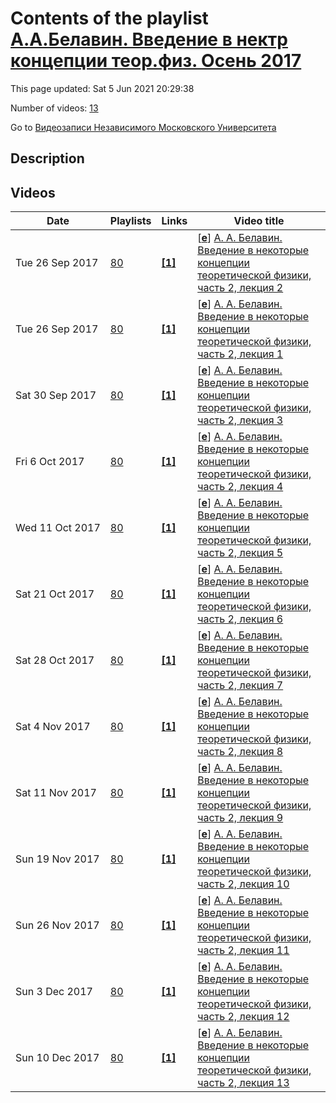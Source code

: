 # Contents of the playlist [А.А.Белавин. Введение в нектр концепции теор.физ. Осень 2017](https://www.youtube.com/playlist?list=PLp9ABVh6_x4EG8W2o6OCyZ1_V3oQWuVxt)

This page updated: Sat 5 Jun 2021 20:29:38

Number of videos: [13](#videos)

Go to [Видеозаписи Независимого Московского Университета](../README.md)

## Description



## Videos

|Date|Playlists|Links|Video title|
|---|---|---|---|
| Tue&nbsp;26&nbsp;Sep&nbsp;2017 | [80](../playlists/80 "А.А.Белавин. Введение в нектр концепции теор.физ. Осень 2017") | [**[1]**](http://ium.mccme.ru/f17/f17-belavin.html) | [[**e**](https://studio.youtube.com/video/cCO5l0uIXUE/edit "Edit")] [А. А. Белавин. Введение в некоторые концепции теоретической физики, часть 2, лекция 2](https://www.youtube.com/watch?v=cCO5l0uIXUE&list=PLp9ABVh6_x4EG8W2o6OCyZ1_V3oQWuVxt "Совместный с ФОПФ МФТИ спецкурс для 2 курса.&#013;18 сентября 2017 г. 17:00, НМУ 303 (Москва, Большой Власьевский пер., 11)&#013;http://ium.mccme.ru/f17/f17-belavin.html") |
| Tue&nbsp;26&nbsp;Sep&nbsp;2017 | [80](../playlists/80 "А.А.Белавин. Введение в нектр концепции теор.физ. Осень 2017") | [**[1]**](http://ium.mccme.ru/f17/f17-belavin.html) | [[**e**](https://studio.youtube.com/video/m8x7lKy4gS8/edit "Edit")] [А. А. Белавин. Введение в некоторые концепции теоретической физики, часть 2, лекция 1](https://www.youtube.com/watch?v=m8x7lKy4gS8&list=PLp9ABVh6_x4EG8W2o6OCyZ1_V3oQWuVxt "Совместный с ФОПФ МФТИ спецкурс для 2 курса.&#013;11 сентября 2017 г. 17:00, НМУ 303 (Москва, Большой Власьевский пер., 11)&#013;http://ium.mccme.ru/f17/f17-belavin.html") |
| Sat&nbsp;30&nbsp;Sep&nbsp;2017 | [80](../playlists/80 "А.А.Белавин. Введение в нектр концепции теор.физ. Осень 2017") | [**[1]**](http://ium.mccme.ru/f17/f17-belavin.html) | [[**e**](https://studio.youtube.com/video/dibPI_Gw8hE/edit "Edit")] [А. А. Белавин. Введение в некоторые концепции теоретической физики, часть 2, лекция 3](https://www.youtube.com/watch?v=dibPI_Gw8hE&list=PLp9ABVh6_x4EG8W2o6OCyZ1_V3oQWuVxt "Совместный с ФОПФ МФТИ спецкурс для 2 курса.&#013;25 сентября 2017 г. 17:00, НМУ 303 (Москва, Большой Власьевский пер., 11)&#013;http://ium.mccme.ru/f17/f17-belavin.html") |
| Fri&nbsp;6&nbsp;Oct&nbsp;2017 | [80](../playlists/80 "А.А.Белавин. Введение в нектр концепции теор.физ. Осень 2017") | [**[1]**](http://ium.mccme.ru/f17/f17-belavin.html) | [[**e**](https://studio.youtube.com/video/vGLaWRpKZu0/edit "Edit")] [А. А. Белавин. Введение в некоторые концепции теоретической физики, часть 2, лекция 4](https://www.youtube.com/watch?v=vGLaWRpKZu0&list=PLp9ABVh6_x4EG8W2o6OCyZ1_V3oQWuVxt "Совместный с ФОПФ МФТИ спецкурс для 2 курса.&#013;2 октября 2017 г. 17:00, НМУ 303 (Москва, Большой Власьевский пер., 11)&#013;http://ium.mccme.ru/f17/f17-belavin.html") |
| Wed&nbsp;11&nbsp;Oct&nbsp;2017 | [80](../playlists/80 "А.А.Белавин. Введение в нектр концепции теор.физ. Осень 2017") | [**[1]**](http://ium.mccme.ru/f17/f17-belavin.html) | [[**e**](https://studio.youtube.com/video/xoJxlL-3UhE/edit "Edit")] [А. А. Белавин. Введение в некоторые концепции теоретической физики, часть 2, лекция 5](https://www.youtube.com/watch?v=xoJxlL-3UhE&list=PLp9ABVh6_x4EG8W2o6OCyZ1_V3oQWuVxt "Совместный с ФОПФ МФТИ спецкурс для 2 курса.&#013;9 октября 2017 г. 17:00, НМУ 303 (Москва, Большой Власьевский пер., 11)&#013;http://ium.mccme.ru/f17/f17-belavin.html") |
| Sat&nbsp;21&nbsp;Oct&nbsp;2017 | [80](../playlists/80 "А.А.Белавин. Введение в нектр концепции теор.физ. Осень 2017") | [**[1]**](http://ium.mccme.ru/f17/f17-belavin.html) | [[**e**](https://studio.youtube.com/video/zLJuNhR9n2I/edit "Edit")] [А. А. Белавин. Введение в некоторые концепции теоретической физики, часть 2, лекция 6](https://www.youtube.com/watch?v=zLJuNhR9n2I&list=PLp9ABVh6_x4EG8W2o6OCyZ1_V3oQWuVxt "Совместный с ФОПФ МФТИ спецкурс для 2 курса.&#013;16 октября 2017 г. 17:00, НМУ 303 (Москва, Большой Власьевский пер., 11)&#013;http://ium.mccme.ru/f17/f17-belavin.html") |
| Sat&nbsp;28&nbsp;Oct&nbsp;2017 | [80](../playlists/80 "А.А.Белавин. Введение в нектр концепции теор.физ. Осень 2017") | [**[1]**](http://ium.mccme.ru/f17/f17-belavin.html) | [[**e**](https://studio.youtube.com/video/-_MgCnXEVBk/edit "Edit")] [А. А. Белавин. Введение в некоторые концепции теоретической физики, часть 2, лекция 7](https://www.youtube.com/watch?v=-_MgCnXEVBk&list=PLp9ABVh6_x4EG8W2o6OCyZ1_V3oQWuVxt "Совместный с ФОПФ МФТИ спецкурс для 2 курса.&#013;23 октября 2017 г. 17:00, НМУ 303 (Москва, Большой Власьевский пер., 11)&#013;http://ium.mccme.ru/f17/f17-belavin.html") |
| Sat&nbsp;4&nbsp;Nov&nbsp;2017 | [80](../playlists/80 "А.А.Белавин. Введение в нектр концепции теор.физ. Осень 2017") | [**[1]**](http://ium.mccme.ru/f17/f17-belavin.html) | [[**e**](https://studio.youtube.com/video/QRqka4Dwrxs/edit "Edit")] [А. А. Белавин. Введение в некоторые концепции теоретической физики, часть 2, лекция 8](https://www.youtube.com/watch?v=QRqka4Dwrxs&list=PLp9ABVh6_x4EG8W2o6OCyZ1_V3oQWuVxt "Совместный с ФОПФ МФТИ спецкурс для 2 курса.&#013;30 октября 2017 г. 17:00, НМУ 303 (Москва, Большой Власьевский пер., 11)&#013;http://ium.mccme.ru/f17/f17-belavin.html") |
| Sat&nbsp;11&nbsp;Nov&nbsp;2017 | [80](../playlists/80 "А.А.Белавин. Введение в нектр концепции теор.физ. Осень 2017") | [**[1]**](http://ium.mccme.ru/f17/f17-belavin.html) | [[**e**](https://studio.youtube.com/video/Yg9e2A76JdM/edit "Edit")] [А. А. Белавин. Введение в некоторые концепции теоретической физики, часть 2, лекция 9](https://www.youtube.com/watch?v=Yg9e2A76JdM&list=PLp9ABVh6_x4EG8W2o6OCyZ1_V3oQWuVxt "Совместный с ФОПФ МФТИ спецкурс для 2 курса.&#013;6 ноября 2017 г. 17:00, НМУ 303 (Москва, Большой Власьевский пер., 11)&#013;http://ium.mccme.ru/f17/f17-belavin.html") |
| Sun&nbsp;19&nbsp;Nov&nbsp;2017 | [80](../playlists/80 "А.А.Белавин. Введение в нектр концепции теор.физ. Осень 2017") | [**[1]**](http://ium.mccme.ru/f17/f17-belavin.html) | [[**e**](https://studio.youtube.com/video/PKLRId4Cvb4/edit "Edit")] [А. А. Белавин. Введение в некоторые концепции теоретической физики, часть 2, лекция 10](https://www.youtube.com/watch?v=PKLRId4Cvb4&list=PLp9ABVh6_x4EG8W2o6OCyZ1_V3oQWuVxt "Совместный с ФОПФ МФТИ спецкурс для 2 курса.&#013;13 ноября 2017 г. 17:00, НМУ 303 (Москва, Большой Власьевский пер., 11)&#013;http://ium.mccme.ru/f17/f17-belavin.html") |
| Sun&nbsp;26&nbsp;Nov&nbsp;2017 | [80](../playlists/80 "А.А.Белавин. Введение в нектр концепции теор.физ. Осень 2017") | [**[1]**](http://ium.mccme.ru/f17/f17-belavin.html) | [[**e**](https://studio.youtube.com/video/MMhMDZtdrP0/edit "Edit")] [А. А. Белавин. Введение в некоторые концепции теоретической физики, часть 2, лекция 11](https://www.youtube.com/watch?v=MMhMDZtdrP0&list=PLp9ABVh6_x4EG8W2o6OCyZ1_V3oQWuVxt "Совместный с ФОПФ МФТИ спецкурс для 2 курса.&#013;20 ноября 2017 г. 17:00, НМУ 303 (Москва, Большой Власьевский пер., 11)&#013;http://ium.mccme.ru/f17/f17-belavin.html") |
| Sun&nbsp;3&nbsp;Dec&nbsp;2017 | [80](../playlists/80 "А.А.Белавин. Введение в нектр концепции теор.физ. Осень 2017") | [**[1]**](http://ium.mccme.ru/f17/f17-belavin.html) | [[**e**](https://studio.youtube.com/video/i8Timg52F_U/edit "Edit")] [А. А. Белавин. Введение в некоторые концепции теоретической физики, часть 2, лекция 12](https://www.youtube.com/watch?v=i8Timg52F_U&list=PLp9ABVh6_x4EG8W2o6OCyZ1_V3oQWuVxt "Совместный с ФОПФ МФТИ спецкурс для 2 курса.&#013;27 ноября 2017 г. 17:00, НМУ 303 (Москва, Большой Власьевский пер., 11)&#013;http://ium.mccme.ru/f17/f17-belavin.html") |
| Sun&nbsp;10&nbsp;Dec&nbsp;2017 | [80](../playlists/80 "А.А.Белавин. Введение в нектр концепции теор.физ. Осень 2017") | [**[1]**](http://ium.mccme.ru/f17/f17-belavin.html) | [[**e**](https://studio.youtube.com/video/fOh5xpgKbgU/edit "Edit")] [А. А. Белавин. Введение в некоторые концепции теоретической физики, часть 2, лекция 13](https://www.youtube.com/watch?v=fOh5xpgKbgU&list=PLp9ABVh6_x4EG8W2o6OCyZ1_V3oQWuVxt "Совместный с ФОПФ МФТИ спецкурс для 2 курса.&#013;4 декабря 2017 г. 17:00, НМУ 303 (Москва, Большой Власьевский пер., 11)&#013;http://ium.mccme.ru/f17/f17-belavin.html") |
